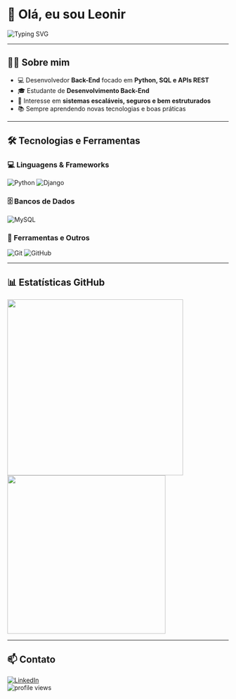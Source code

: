 # 👋 Olá, eu sou Leonir

![Typing SVG](https://readme-typing-svg.herokuapp.com/?color=00C853&size=25&center=true&vCenter=true&width=1000&lines=Back-End+Developer;Apaixonado+por+APIs+e+Banco+de+Dados;Sempre+aprendendo+novas+tecnologias)

---

## 👨‍💻 Sobre mim

- 💻 Desenvolvedor **Back-End** focado em **Python, SQL e APIs REST**
- 🎓 Estudante de **Desenvolvimento Back-End**
- 🚀 Interesse em **sistemas escaláveis, seguros e bem estruturados**
- 📚 Sempre aprendendo novas tecnologias e boas práticas

---

## 🛠️ Tecnologias e Ferramentas

### 💻 Linguagens & Frameworks
![Python](https://img.shields.io/badge/Python-3776AB?style=for-the-badge&logo=python&logoColor=white)
![Django](https://img.shields.io/badge/Django-092E20?style=for-the-badge&logo=django&logoColor=white)

### 🗄️ Bancos de Dados
![MySQL](https://img.shields.io/badge/MySQL-4479A1?style=for-the-badge&logo=mysql&logoColor=white)
<!--
![SQLite](https://img.shields.io/badge/SQLite-003B57?style=for-the-badge&logo=sqlite&logoColor=white)
![MongoDB](https://img.shields.io/badge/MongoDB-47A248?style=for-the-badge&logo=mongodb&logoColor=white)
![PostgreSQL](https://img.shields.io/badge/PostgreSQL-336791?style=for-the-badge&logo=postgresql&logoColor=white)
-->

### 🔧 Ferramentas e Outros
![Git](https://img.shields.io/badge/Git-F05032?style=for-the-badge&logo=git&logoColor=white)
![GitHub](https://img.shields.io/badge/GitHub-181717?style=for-the-badge&logo=github&logoColor=white)
<!--
![Docker](https://img.shields.io/badge/Docker-2496ED?style=for-the-badge&logo=docker&logoColor=white)
![Swagger](https://img.shields.io/badge/Swagger-85EA2D?style=for-the-badge&logo=swagger&logoColor=black)
-->

---

## 📊 Estatísticas GitHub

<p>
  <img width="400" src="https://github-readme-stats.vercel.app/api?username=DevLeonir&show_icons=true&theme=radical" />
  <img width="360" src="https://github-readme-stats.vercel.app/api/top-langs/?username=DevLeonir&layout=compact&theme=radical" />
</p>

---

## 📫 Contato

[![LinkedIn](https://img.shields.io/badge/LinkedIn-0A66C2?style=for-the-badge&logo=linkedin&logoColor=white)](https://linkedin.com/in/leonir-kochenborger)  
<img src="https://komarev.com/ghpvc/?username=SeuUsuario&style=for-the-badge" alt="profile views" />
